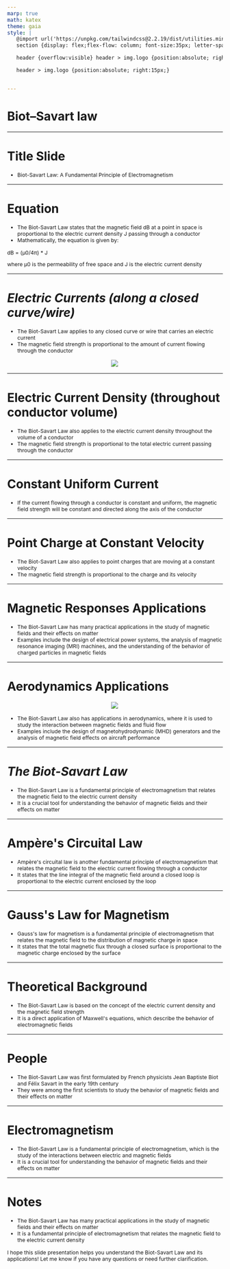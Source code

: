 ```yaml
---
marp: true
math: katex
theme: gaia
style: |
   @import url('https://unpkg.com/tailwindcss@2.2.19/dist/utilities.min.css');
   section {display: flex;flex-flow: column; font-size:35px; letter-spacing:1.4px;}

   header {overflow:visible} header > img.logo {position:absolute; right:15px;}

   header > img.logo {position:absolute; right:15px;}


---
```

<!-- backgroundColor: white -->
<!-- _class: lead -->

 # Biot–Savart law

---
<style scoped>p,li {font-size:0.96em}</style>

 # Title Slide

- Biot-Savart Law: A Fundamental Principle of Electromagnetism

---
<style scoped>p,li {font-size:0.84em}</style>

 # **Equation**
- The Biot-Savart Law states that the magnetic field dB at a point in space is proportional to the electric current density J passing through a conductor
- Mathematically, the equation is given by:

dB = (μ0/4π) \* J

where μ0 is the permeability of free space and J is the electric current density


---
<style scoped>p,li {font-size:0.88em}</style>

 # _Electric Currents (along a closed curve/wire)_
- The Biot-Savart Law applies to any closed curve or wire that carries an electric current
- The magnetic field strength is proportional to the amount of current flowing through the conductor
<div style="display: flex; flex: 1 1 auto; flex-flow: row; min-height: 0"><div style="display: flex; flex: 1 1 auto; justify-content: center;min-height:0;min-width:0; margin-bottom:0.1em;;margin-right:0.15em">
<img style='object-fit: contain; max-height:100%; max-width:100%; background-color: rgba(0,0,0,0);' src='https://upload.wikimedia.org/wikipedia/commons/thumb/0/0f/Magnetic_field_element_%28Biot-Savart_Law%29_PRIME.svg/180px-Magnetic_field_element_%28Biot-Savart_Law%29_PRIME.svg.png'/>
</div>
</div>


---
<style scoped>p,li {font-size:0.92em}</style>

 # Electric Current Density (throughout conductor volume)
- The Biot-Savart Law also applies to the electric current density throughout the volume of a conductor
- The magnetic field strength is proportional to the total electric current passing through the conductor


---
<style scoped>p,li {font-size:0.96em}</style>

 # Constant Uniform Current

- If the current flowing through a conductor is constant and uniform, the magnetic field strength will be constant and directed along the axis of the conductor

---
<style scoped>p,li {font-size:0.92em}</style>

 # Point Charge at Constant Velocity
- The Biot-Savart Law also applies to point charges that are moving at a constant velocity
- The magnetic field strength is proportional to the charge and its velocity


---
<style scoped>p,li {font-size:0.92em}</style>

 # **Magnetic Responses Applications**

- The Biot-Savart Law has many practical applications in the study of magnetic fields and their effects on matter
- Examples include the design of electrical power systems, the analysis of magnetic resonance imaging (MRI) machines, and the understanding of the behavior of charged particles in magnetic fields

---
<style scoped>p,li {font-size:0.88em}</style>

 # Aerodynamics Applications
<div style="display: flex; flex: 1 1 auto; flex-flow: row; min-height: 0"><div style="display: flex; flex: 1 1 auto; justify-content: center;min-height:0;min-width:0; margin-bottom:0.1em;;margin-right:0.15em">
<img style='object-fit: contain; max-height:100%; max-width:100%; background-color: rgba(0,0,0,0);' src='https://upload.wikimedia.org/wikipedia/commons/thumb/a/a5/Vortex_filament_%28Biot-Savart_law_illustration%29.png/200px-Vortex_filament_%28Biot-Savart_law_illustration%29.png'/>
</div>
</div>

- The Biot-Savart Law also has applications in aerodynamics, where it is used to study the interaction between magnetic fields and fluid flow
- Examples include the design of magnetohydrodynamic (MHD) generators and the analysis of magnetic field effects on aircraft performance

---
<style scoped>p,li {font-size:0.92em}</style>

 # _The Biot-Savart Law_

- The Biot-Savart Law is a fundamental principle of electromagnetism that relates the magnetic field to the electric current density
- It is a crucial tool for understanding the behavior of magnetic fields and their effects on matter

---
<style scoped>p,li {font-size:0.92em}</style>

 # **Ampère's Circuital Law**

- Ampère's circuital law is another fundamental principle of electromagnetism that relates the magnetic field to the electric current flowing through a conductor
- It states that the line integral of the magnetic field around a closed loop is proportional to the electric current enclosed by the loop

---
<style scoped>p,li {font-size:0.92em}</style>

 # Gauss's Law for Magnetism

- Gauss's law for magnetism is a fundamental principle of electromagnetism that relates the magnetic field to the distribution of magnetic charge in space
- It states that the total magnetic flux through a closed surface is proportional to the magnetic charge enclosed by the surface

---
<style scoped>p,li {font-size:0.92em}</style>

 # Theoretical Background

- The Biot-Savart Law is based on the concept of the electric current density and the magnetic field strength
- It is a direct application of Maxwell's equations, which describe the behavior of electromagnetic fields

---
<style scoped>p,li {font-size:0.92em}</style>

 # People
- The Biot-Savart Law was first formulated by French physicists Jean Baptiste Biot and Félix Savart in the early 19th century
- They were among the first scientists to study the behavior of magnetic fields and their effects on matter


---
<style scoped>p,li {font-size:0.92em}</style>

 # Electromagnetism
- The Biot-Savart Law is a fundamental principle of electromagnetism, which is the study of the interactions between electric and magnetic fields
- It is a crucial tool for understanding the behavior of magnetic fields and their effects on matter


---
<style scoped>p,li {font-size:0.88em}</style>

 # Notes
- The Biot-Savart Law has many practical applications in the study of magnetic fields and their effects on matter
- It is a fundamental principle of electromagnetism that relates the magnetic field to the electric current density

I hope this slide presentation helps you understand the Biot-Savart Law and its applications! Let me know if you have any questions or need further clarification.
